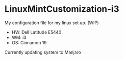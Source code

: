 # LinuxMintCustomization-i3

My configuration file for my linux set up. (WIP)

* HW: Dell Latitude E5440
* WM: i3
* OS: Cinnamon 19

Currently updating system to Manjaro
